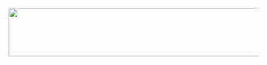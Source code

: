 <p align="left"><a href="https://heroku.com/deploy?template=https://github.com/codesfru/studentax"> <img src="https://img.shields.io/badge/Deploy%20To%20Heroku-yellow?style=for-the-badge&logo=heroku" width="520" height="98.45"/></a></p>

 
